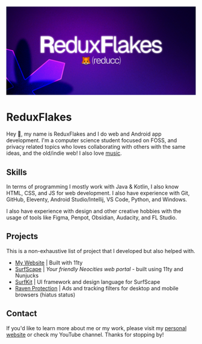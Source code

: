 ![ReduxFlakes propeller purple banner](/banner.png)

# ReduxFlakes

Hey 👋, my name is ReduxFlakes and I do web and Android app development. 
I'm a computer science student focused on FOSS, and privacy related topics who loves collaborating with others with the same ideas, and the old/indie web! I also love [music](https://www.last.fm/user/ReduxFlakes).

## Skills

In terms of programming I mostly work with Java & Kotlin, I also know HTML, CSS, and JS for web development. I also have experience with Git, GitHub, Eleventy, Android Studio/Intellij, VS Code, Python, and Windows.

I also have experience with design and other creative hobbies with the usage of tools like Figma, Penpot, Obsidian, Audacity, and FL Studio.

## Projects

This is a non-exhaustive list of project that I developed but also helped with.

- [My Website](https://reduxflakes.neocities.org) | Built with 11ty
- [SurfScape](https://github.com/SurfScape) | _Your friendly Neocities web portal_ - built using 11ty and Nunjucks
- [SurfKit](https://github.com/SurfScape/surfkit) | UI framework and design language for SurfScape
- [Raven Protection](https://codeberg.org/ReduxFlakes/raven-protection) | Ads and tracking filters for desktop and mobile browsers (hiatus status)

## Contact

If you'd like to learn more about me or my work, please visit my [personal website](https://reduxflakes.neocities.org) or check my YouTube channel. Thanks for stopping by!
